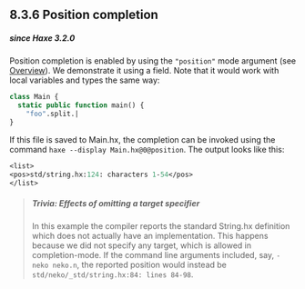 ## 8.3.6 Position completion

##### since Haxe 3.2.0

Position completion is enabled by using the `"position"` mode argument (see [Overview](cr-completion-overview.md)). We demonstrate it using a field. Note that it would work with local variables and types the same way:

```haxe
class Main {
  static public function main() {
    "foo".split.|
}
```

If this file is saved to Main.hx, the completion can be invoked using the command `haxe --display Main.hx@0@position`. The output looks like this:

```haxe
<list>
<pos>std/string.hx:124: characters 1-54</pos>
</list>
```

> ##### Trivia: Effects of omitting a target specifier
>
> In this example the compiler reports the standard String.hx definition which does not actually have an implementation. This happens because we did not specify any target, which is allowed in completion-mode. If the command line arguments included, say, `-neko neko.n`, the reported position would instead be `std/neko/_std/string.hx:84: lines 84-98`.

